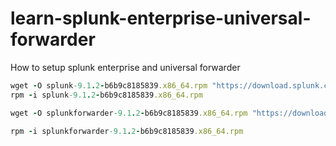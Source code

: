 # learn-splunk-enterprise-universal-forwarder
How to setup splunk enterprise and universal forwarder

```ruby
wget -O splunk-9.1.2-b6b9c8185839.x86_64.rpm "https://download.splunk.com/products/splunk/releases/9.1.2/linux/splunk-9.1.2-b6b9c8185839.x86_64.rpm"
rpm -i splunk-9.1.2-b6b9c8185839.x86_64.rpm

wget -O splunkforwarder-9.1.2-b6b9c8185839.x86_64.rpm "https://download.splunk.com/products/universalforwarder/releases/9.1.2/linux/splunkforwarder-9.1.2-b6b9c8185839.x86_64.rpm"

rpm -i splunkforwarder-9.1.2-b6b9c8185839.x86_64.rpm
```
